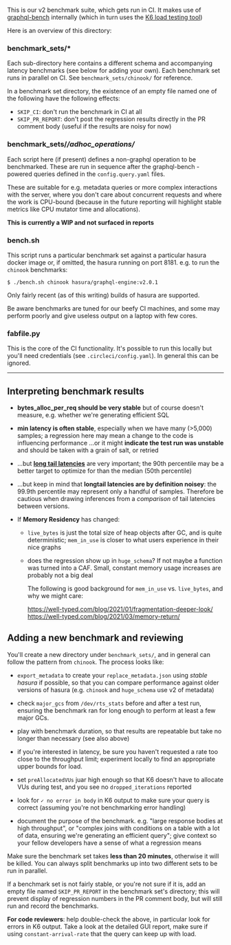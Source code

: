 This is our v2 benchmark suite, which gets run in CI. It makes use of
[graphql-bench](https://github.com/hasura/graphql-bench) internally (which in
turn uses the [K6 load testing tool](https://k6.io/))

Here is an overview of this directory:

### benchmark_sets/*

Each sub-directory here contains a different schema and accompanying latency
benchmarks (see below for adding your own). Each benchmark set runs in parallel
on CI. See `benchmark_sets/chinook/` for reference.

In a benchmark set directory, the existence of an empty file named one of the
following have the following effects:

- `SKIP_CI`: don't run the benchmark in CI at all
- `SKIP_PR_REPORT`: don't post the regression results directly in the PR
  comment body (useful if the results are noisy for now)

### benchmark_sets/*/adhoc_operations/*

Each script here (if present) defines a non-graphql operation to be
benchmarked. These are run in sequence after the graphql-bench -powered queries
defined in the `config.query.yaml` files.

These are suitable for e.g. metadata queries or more complex interactions with
the server, where you don't care about concurrent requests and where the work
is CPU-bound (because in the future reporting will highlight stable metrics
like CPU mutator time and allocations).

**This is currently a WIP and not surfaced in reports**

### bench.sh

This script runs a particular benchmark set against a particular hasura docker
image or, if omitted, the hasura running on port 8181. e.g. to run the
`chinook` benchmarks:

    $ ./bench.sh chinook hasura/graphql-engine:v2.0.1

Only fairly recent (as of this writing) builds of hasura are supported.

Be aware benchmarks are tuned for our beefy CI machines, and some may perform
poorly and give useless output on a laptop with few cores.

### fabfile.py

This is the core of the CI functionality. It's possible to run this locally
but you'll need credentials (see `.circleci/config.yaml`). In general this can
be ignored.

---

## Interpreting benchmark results

- **bytes_alloc_per_req should be very stable** but of course doesn't measure,
  e.g. whether we're generating efficient SQL

- **min latency is often stable**, especially when we have many (>5,000) samples; a
  regression here may mean a change to the code is influencing performance
  ...or it might **indicate the test run was unstable** and should be taken
  with a grain of salt, or retried

- ...but **[long tail latencies](https://engineering.linkedin.com/performance/who-moved-my-99th-percentile-latency)**
  are very important; the 90th percentile may be a better target to optimize for
  than the median (50th percentile)

- ...but keep in mind that **longtail latencies are by definition noisey**: the
  99.9th percentile may represent only a handful of samples. Therefore be
  cautious when drawing inferences from a _comparison_ of tail latencies between
  versions.

- If **Memory Residency** has changed:
  - `live_bytes` is just the total size of heap objects after GC, and is quite
    deterministic; `mem_in_use` is closer to what users experience in their nice graphs
  - does the regression show up in `huge_schema`? If not maybe a function was
    turned into a CAF. Small, constant memory usage increases are probably not
    a big deal

    The following is good background for `mem_in_use` vs. `live_bytes`, and why
    we might care:

    https://well-typed.com/blog/2021/01/fragmentation-deeper-look/
    https://well-typed.com/blog/2021/03/memory-return/

## Adding a new benchmark and reviewing

You'll create a new directory under `benchmark_sets/`, and in general can
follow the pattern from `chinook`. The process looks like:

- `export_metadata` to create your `replace_metadata.json` using _stable
  hasura_ if possible, so that you can compare performance against older
  versions of hasura (e.g. `chinook` and `huge_schema` use v2 of metadata)

- check `major_gcs` from `/dev/rts_stats` before and after a test run, ensuring
  the benchmark ran for long enough to perform at least a few major GCs.

- play with benchmark duration, so that results are repeatable but take no
  longer than necessary (see also above)

- if you're interested in latency, be sure you haven't requested a rate too
  close to the throughput limit; experiment locally to find an appropriate
  upper bounds for load.

- set `preAllocatedVUs` juar high enough so that K6 doesn't have to allocate
  VUs during test, and you see no `dropped_iterations` reported

- look for `✓ no error in body` in K6 output to make sure your query is correct
  (assuming you're not benchmarking error handling)

- document the purpose of the benchmark. e.g. "large response bodies at high
  throughput", or "complex joins with conditions on a table with a lot of data,
  ensuring we're generating an efficient query"; give context so your fellow
  developers have a sense of what a regression means

Make sure the benchmark set takes **less than 20 minutes**, otherwise it will
be killed. You can always split benchmarks up into two different sets to be run
in parallel.

If a benchmark set is not fairly stable, or you're not sure if it is, add an
empty file named `SKIP_PR_REPORT` in the benchmark set's directory; this will
prevent display of regression numbers in the PR comment body, but will still
run and record the benchmarks.

**For code reviewers**: help double-check the above, in particular look for
errors in K6 output. Take a look at the detailed GUI report, make sure if using
`constant-arrival-rate` that the query can keep up with load.
